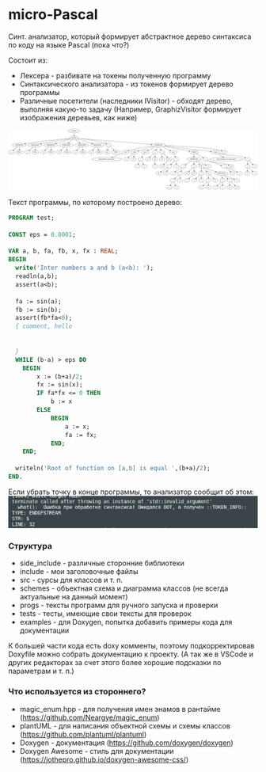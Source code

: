 # micro-Pascal

Синт. анализатор, который формирует абстрактное дерево синтаксиса по коду на языке Pascal (пока что?)

Состоит из:
* Лексера - разбивате на токены полученную программу
* Синтаксического анализатора - из токенов формирует дерево программы
* Различные посетители (наследники IVisitor) - обходят дерево, выполняя какую-то задачу (Например, GraphizVisitor формирует изображения деревьев, как ниже)

![Изображение дерева, если вы видите этот текст - у вас не прогрузилось](forReadme/exmp1.svg)

Текст программы, по которому построено дерево:
```Pascal
PROGRAM test;

CONST eps = 0.0001;

VAR a, b, fa, fb, x, fx : REAL;
BEGIN
  write('Inter numbers a and b (a<b): ');
  readln(a,b);
  assert(a<b);

  fa := sin(a);
  fb := sin(b);
  assert(fb*fa<0);
  { comment, hello 
  
  
  }
  WHILE (b-a) > eps DO
    BEGIN
        x := (b+a)/2;
        fx := sin(x);
        IF fa*fx <= 0 THEN
            b := x
        ELSE
            BEGIN
                a := x;
                fa := fx;
            END;
    END;

  writeln('Root of function on [a,b] is equal ',(b+a)/2);
END.
```

Если убрать точку в конце программы, то анализатор сообщит об этом:
![Изображение с сообщением об ошибке](forReadme/exmp1Error.png)

### Структура


* side_include - различные сторонние библиотеки
* include - мои заголовочные файлы
* src - сурсы для классов и т. п.
* schemes - объектная схема и диаграмма классов (не всегда актуальные на данный момент)
* progs - тексты программ для ручного запуска и проверки
* tests - тесты, имеющие свои тексты для проверок
* examples - для Doxygen, попытка добавить примеры кода для документации

К большей части кода есть doxy комменты, поэтому подкорректировав Doxyfile можно собрать документацию к проекту. (А так же в VSCode и других редакторах за счет этого более хорошие подсказки по параметрам и т. п.)

### Что используется из стороннего?
* magic_enum.hpp - для получения имен энамов в рантайме (https://github.com/Neargye/magic_enum)
* plantUML - для написания объектной схемы и схемы классов (https://github.com/plantuml/plantuml)
* Doxygen - документация (https://github.com/doxygen/doxygen)
* Doxygen Awesome - стиль для документации (https://jothepro.github.io/doxygen-awesome-css/)
